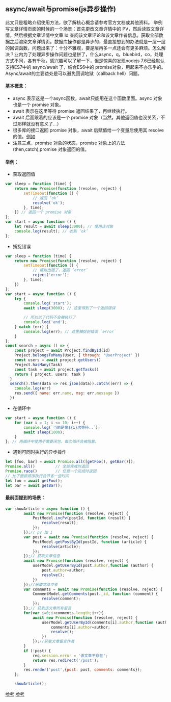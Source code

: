## async/await与promise(js异步操作)
此文只是粗略介绍使用方法，欲了解核心概念请参考官方文档或其他资料。
举例写文章详情页面的时候的一个场景：首先更改文章详情中的 PV，然后读取文章详情，然后根据文章详情中文章 Id 查阅该文章评论和该文章作者信息。获取全部数据之后渲染文章详情页。数据库操作都是异步的，最直接想到的办法就是一层一层的回调函数，问题出来了：十分不雅观，要是层再多一点还会有更多麻烦。怎么解决？业内为了处理异步操作问题也是拼了，什么async，q，bluebird，co，处理方式不同，各有千秋，感兴趣可以了解一下，但是惊喜的发现nodejs 7.6已经默认支持ES7中的 async/await 了，结合ES6中的 promise对象，用起来不亦乐乎的。
Async/await的主要益处是可以避免回调地狱（callback hell）问题。

#### 基本概念：
- async 表示这是一个async函数，await只能用在这个函数里面。async 对象也是一个 promise 对象。
- await 表示在这里等待 promise 返回结果了，再继续执行。
- await 后面跟着的应该是一个 promise 对象（当然，其他返回值也没关系，不过那样就没有意义了…）
- 很多库的接口返回 promise 对象，await 后赋值给一个变量后使用其 resolve 的值。[例如](http://mongoosejs.com/docs/api.html#query_Query-exec)
- 注意三点，promise 对象的状态，promise 对象上的方法(then,catch),promise 对象返回的值。

#### 举例：
- 获取返回值
``` javascript
var sleep = function (time) {
    return new Promise(function (resolve, reject) {
        setTimeout(function () {
            // 返回 ‘ok’
            resolve('ok');
        }, time);
    }) // 返回一个 promise 对象
};
var start = async function () {
    let result = await sleep(3000); // 使用该对象
    console.log(result); // 收到 ‘ok’
};
```
- 捕捉错误
```javascript
var sleep = function (time) {
    return new Promise(function (resolve, reject) {
        setTimeout(function () {
            // 模拟出错了，返回 ‘error’
            reject('error');
        }, time);
    })
};
var start = async function () {
    try {
        console.log('start');
        await sleep(3000); // 这里得到了一个返回错误

        // 所以以下代码不会被执行了
        console.log('end');
    } catch (err) {
        console.log(err); // 这里捕捉到错误 `error`
    }
};
const search = async () => {
    const project = await Project.findById(id)
    Project.belongsToMany(User, { through: 'UserProject' })
    const users = await project.getUsers()
    Project.hasMany(Task)
    const task = await project.getTasks()
    return { project, users, task }
  }
  search().then(data => res.json(data)).catch((err) => {
    console.log(err)
    res.send({ name: err.name, msg: err.message })
  })
```
- 在循环中
```javascript
var start = async function () {
    for (var i = 1; i <= 10; i++) {
        console.log(`当前是第${i}次等待..`);
        await sleep(1000);
    }
}; // 再循环中使用不需要闭包，每次循环会被阻塞。
```
- 遇到可同时执行的异步操作
```javascript
let [foo, bar] = await Promise.all([getFoo(), getBar()]);
Promise.all()         // 全部完成时返回
Promise.race()        // 任意一个完成时返回
// 比下面按顺序执行会节省一些时间
let foo = await getFoo();
let bar = await getBar();
```
#### 最前面提到的场景：
```javascript
var showArticle = async function () {
        await new Promise(function (resolve, reject) {
            PostModel.incPv(postId, function (result) {
                resolve(result);
            });
        });// pv 加 1
        var post = await new Promise(function (resolve, reject) {
            PostModel.getPostById(postId, function (article) {
                resolve(article);
            });
        });// 获取文章信息
        await new Promise(function (resolve, reject) {
            userModel.getUserById(post.author,function (author) {
                post.author=author;
                resolve();
            })
        });//获取文章作者
        var comments = await new Promise(function (resolve, reject) {
            CommentModel.getComments(post._id, function (comment) {
                resolve(comment);
            });
        });// 获取该文章所有留言
        for(var i=0;i<comments.length;i++){
            await new Promise(function (resolve, reject) {
                userModel.getUserById(comments[i].author,function (author) {
                    comments[i].author=author;
                    resolve();
                })
            });//获取文章留言作者
        }
        if (!post) {
            req.session.error = '该文章不存在';
            return res.redirect('/post');
        }
        res.render('post',{post: post, comments: comments});
    };

    showArticle();
```
[参考](http://es6.ruanyifeng.com/#docs/async)
[参考](https://developer.mozilla.org/zh-CN/docs/Web/JavaScript/Reference/Global_Objects/Promise)
